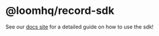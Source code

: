 # @loomhq/record-sdk

See our [docs site](https://dev.loom.com) for a detailed guide on how to use the sdk!
